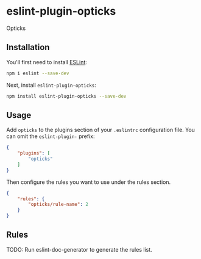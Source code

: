 # eslint-plugin-opticks

Opticks

## Installation

You'll first need to install [ESLint](https://eslint.org/):

```sh
npm i eslint --save-dev
```

Next, install `eslint-plugin-opticks`:

```sh
npm install eslint-plugin-opticks --save-dev
```

## Usage

Add `opticks` to the plugins section of your `.eslintrc` configuration file. You can omit the `eslint-plugin-` prefix:

```json
{
    "plugins": [
        "opticks"
    ]
}
```


Then configure the rules you want to use under the rules section.

```json
{
    "rules": {
        "opticks/rule-name": 2
    }
}
```

## Rules

<!-- begin auto-generated rules list -->
TODO: Run eslint-doc-generator to generate the rules list.
<!-- end auto-generated rules list -->


